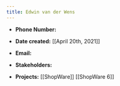 ```yaml
---
title: Edwin van der Wens
---
```


- **Phone Number:**

- **Date created:** [[April 20th, 2021]]

- **Email:**

- **Stakeholders:**

- **Projects:** [[ShopWare]] [[ShopWare 6]]
